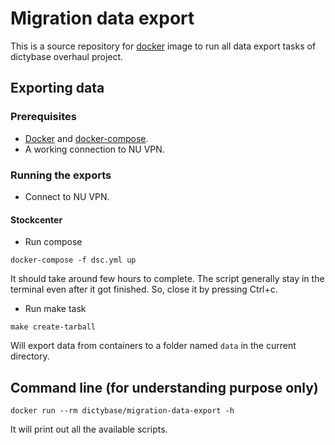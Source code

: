 # Migration data export
This is a source repository for [docker](http://docker.io) image to run
all data export tasks of dictybase overhaul project.

## Exporting data 
### Prerequisites
* [Docker](https://www.docker.com/products/docker-app) and [docker-compose](https://docs.docker.com/compose/).
* A working connection to NU VPN.
### Running the exports
* Connect to NU VPN.
#### Stockcenter 
* Run compose
```
docker-compose -f dsc.yml up
```
It should take around few hours to complete. The script generally stay in the
terminal even after it got finished. So, close it by pressing Ctrl+c.

* Run make task
```
make create-tarball
```
Will export data from containers to a folder named `data` in the current directory.


## Command line (for understanding purpose only)
```
docker run --rm dictybase/migration-data-export -h
```
It will print out all the available scripts.

